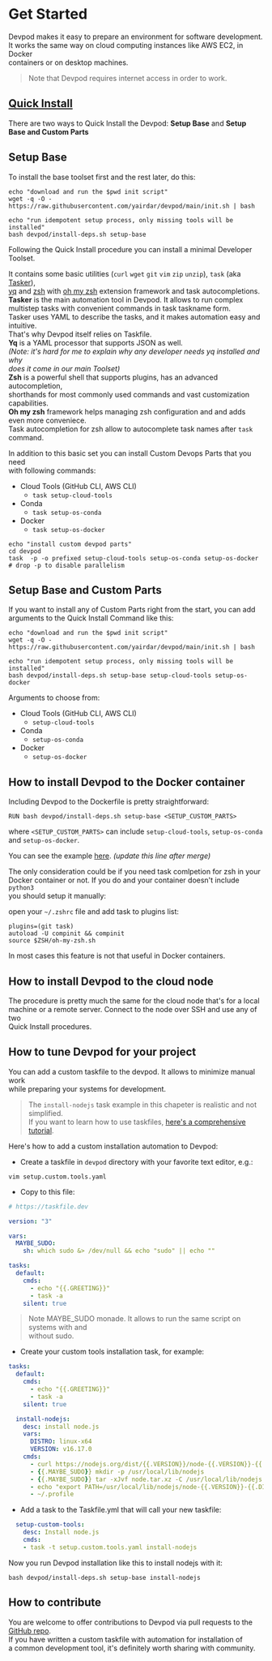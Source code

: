 # Get Started

Devpod makes it easy to prepare an environment for software development.  
It works the same way on cloud computing instances like AWS EC2, in Docker  
containers or on desktop machines.

> Note that Devpod requires internet access in order to work.

## [Quick Install](https://github.com/yairdar/devpod/blob/main/README.md#quick-install)

There are two ways to Quick Install the Devpod: **Setup Base** and **Setup Base
 and Custom Parts**

## Setup Base

To install the base toolset first and the rest later, do this:

```
echo "download and run the $pwd init script"
wget -q -O - https://raw.githubusercontent.com/yairdar/devpod/main/init.sh | bash

echo "run idempotent setup process, only missing tools will be installed"
bash devpod/install-deps.sh setup-base
```

Following the Quick Install procedure you can install a minimal Developer Toolset.

It contains some basic utilities (`curl` `wget` `git` `vim`  `zip` `unzip`), `task` 
(aka [Tasker](https://taskfile.dev)),  
[yq](https://mikefarah.gitbook.io/yq) and [zsh](https://zsh.sourceforge.io/)
with [oh my zsh](https://ohmyz.sh) extension framework 
and task autocompletions.  
**Tasker** is the main automation tool in Devpod. It allows to run complex  
multistep tasks with convenient commands in task taskname form.  
Tasker uses YAML to describe the tasks, and it makes automation easy and intuitive.  
That's why Devpod itself relies on Taskfile.  
**Yq** is a YAML processor that supports JSON as well.  
_(Note: it's hard for me to explain why any developer needs yq installed and why_  
_does it come in our main Toolset)_  
**Zsh** is a powerful shell that supports plugins, has an advanced autocompletion,  
shorthands for most commonly used commands and vast customization capabilities.  
**Oh my zsh** framework helps managing zsh configuration and and adds even more conveniece.  
Task autocompletion for zsh allow to autocomplete task names after `task` command.

In addition to this basic set you can install Custom Devops Parts that you need  
with following commands:

- Cloud Tools (GitHub CLI, AWS CLI)
  - `task setup-cloud-tools`
- Conda
  - `task setup-os-conda`
- Docker
  - `task setup-os-docker`

```
echo "install custom devpod parts"
cd devpod
task  -p -o prefixed setup-cloud-tools setup-os-conda setup-os-docker  
# drop -p to disable parallelism
```

## Setup Base and Custom Parts

If you want to install any of Custom Parts right from the start, you can add  
arguments to the Quick Install Command like this:

```
echo "download and run the $pwd init script"
wget -q -O - https://raw.githubusercontent.com/yairdar/devpod/main/init.sh | bash

echo "run idempotent setup process, only missing tools will be installed"
bash devpod/install-deps.sh setup-base setup-cloud-tools setup-os-docker
```

Arguments to choose from:

- Cloud Tools (GitHub CLI, AWS CLI)
  - `setup-cloud-tools`
- Conda
  - `setup-os-conda`
- Docker
  - `setup-os-docker`

## How to install Devpod to the Docker container

Including Devpod to the Dockerfile is pretty straightforward:

```
RUN bash devpod/install-deps.sh setup-base <SETUP_CUSTOM_PARTS>
```

where `<SETUP_CUSTOM_PARTS>` can include `setup-cloud-tools`, `setup-os-conda`  
and `setup-os-docker`.

You can see the example [here](../tests/test-before-push/Dockerfile_no_python).
_(update this line after merge)_

The only consideration could be if you need task comlpetion for zsh in your  
Docker container or not. If you do and your container doesn't include `python3`  
you should setup it manually:

open your `~/.zshrc` file and add task to plugins list:

```
plugins=(git task)
autoload -U compinit && compinit
source $ZSH/oh-my-zsh.sh
```

In most cases this feature is not that useful in Docker containers.

## How to install Devpod to the cloud node

The procedure is pretty much the same for the cloud node that's for a local  
machine or a remote server. Connect to the node over SSH and use any of two  
Quick Install procedures.

## How to tune Devpod for your project

You can add a custom taskfile to the devpod. It allows to minimize manual work  
while preparing your systems for development.

> The `install-nodejs` task example in this chapeter is realistic and not simplified.  
> If you want to learn how to use taskfiles,
> [here's a comprehensive tutorial](https://github.com/djfedos/flask-based-todo-app/blob/main/tasker_tutorail/c01_getting_started/README.md).

Here's how to add a custom installation automation to Devpod:

- Create a taskfile in `devpod` directory with your favorite text editor, e.g.:

```
vim setup.custom.tools.yaml
```

- Copy to this file:

```yaml
# https://taskfile.dev

version: "3"

vars:
  MAYBE_SUDO: 
    sh: which sudo &> /dev/null && echo "sudo" || echo ""

tasks:
  default:
    cmds:
      - echo "{{.GREETING}}"
      - task -a
    silent: true

```
> Note MAYBE_SUDO monade. It allows to run the same script on systems with and  
> without sudo.

- Create your custom tools installation task, for example: 

```yaml
tasks:
  default:
    cmds:
      - echo "{{.GREETING}}"
      - task -a
    silent: true

  install-nodejs:
    desc: install node.js
    vars:
      DISTRO: linux-x64
      VERSION: v16.17.0
    cmds:
      - curl https://nodejs.org/dist/{{.VERSION}}/node-{{.VERSION}}-{{.DISTRO}}.tar.xz -o node.tar.xz
      - {{.MAYBE_SUDO}} mkdir -p /usr/local/lib/nodejs
      - {{.MAYBE_SUDO}} tar -xJvf node.tar.xz -C /usr/local/lib/nodejs
      - echo "export PATH=/usr/local/lib/nodejs/node-{{.VERSION}}-{{.DISTRO}}/bin:\$PATH" > ~/.profile
      - ~/.profile
```

- Add a task to the Taskfile.yml that will call your new taskfile:

```yaml
  setup-custom-tools:
    desc: Install node.js
    cmds:
    - task -t setup.custom.tools.yaml install-nodejs
```

Now you run Devpod installation like this to install nodejs with it:

```
bash devpod/install-deps.sh setup-base install-nodejs
```

## How to contribute

You are welcome to offer contributions to Devpod via pull requests to the  
[GitHub repo](https://github.com/yairdar/devpod).  
If you have written a custom taskfile with automation for installation of  
a common development tool, it's definitely worth sharing with community.  
